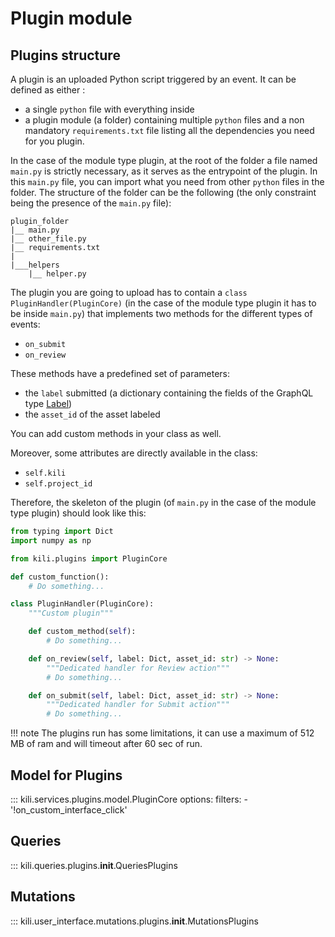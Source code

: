 # Plugin module

## Plugins structure

A plugin is an uploaded Python script triggered by an event. It can be defined as either :

- a single `python` file with everything inside
- a plugin module (a folder) containing multiple `python` files and a non mandatory `requirements.txt` file listing all the dependencies you need for you plugin.

In the case of the module type plugin, at the root of the folder a file named `main.py` is strictly necessary, as it serves as the entrypoint of the plugin. In this `main.py` file, you can import what you need from other `python` files in the folder. The structure of the folder can be the following (the only constraint being the presence of the `main.py` file):

```
plugin_folder
|__ main.py
|__ other_file.py
|__ requirements.txt
|
|___helpers
    |__ helper.py
```

The plugin you are going to upload has to contain a `class PluginHandler(PluginCore)` (in the case of the module type plugin it has to be inside `main.py`) that implements two methods for the different types of events:

- `on_submit`
- `on_review`

These methods have a predefined set of parameters:

- the `label` submitted (a dictionary containing the fields of the GraphQL type [Label](https://docs.kili-technology.com/reference/graphql-api#label))
- the `asset_id` of the asset labeled

You can add custom methods in your class as well.

Moreover, some attributes are directly available in the class:

- `self.kili`
- `self.project_id`

Therefore, the skeleton of the plugin (of `main.py` in the case of the module type plugin) should look like this:

```python
from typing import Dict
import numpy as np

from kili.plugins import PluginCore

def custom_function():
    # Do something...

class PluginHandler(PluginCore):
    """Custom plugin"""

    def custom_method(self):
        # Do something...

    def on_review(self, label: Dict, asset_id: str) -> None:
        """Dedicated handler for Review action"""
        # Do something...

    def on_submit(self, label: Dict, asset_id: str) -> None:
        """Dedicated handler for Submit action"""
        # Do something...
```

!!! note
    The plugins run has some limitations, it can use a maximum of 512 MB of ram and will timeout after 60 sec of run.

## Model for Plugins

::: kili.services.plugins.model.PluginCore
    options:
        filters:
            - '!on_custom_interface_click'

## Queries

::: kili.queries.plugins.__init__.QueriesPlugins

## Mutations

::: kili.user_interface.mutations.plugins.__init__.MutationsPlugins
